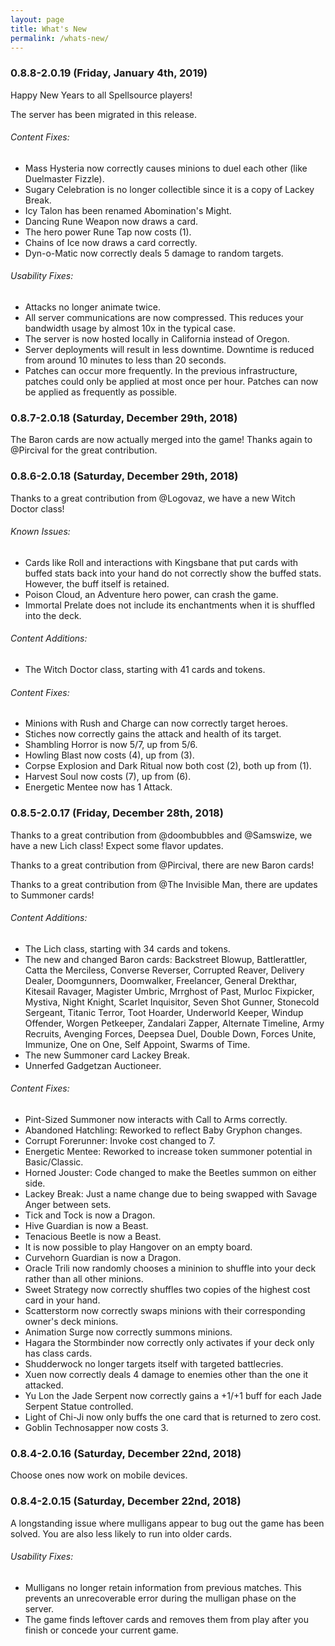 ```yaml
---
layout: page
title: What's New
permalink: /whats-new/
---
```

### 0.8.8-2.0.19 (Friday, January 4th, 2019)

Happy New Years to all Spellsource players!

The server has been migrated in this release.

###### Content Fixes:

 - Mass Hysteria now correctly causes minions to duel each other (like Duelmaster Fizzle).
 - Sugary Celebration is no longer collectible since it is a copy of Lackey Break.
 - Icy Talon has been renamed Abomination's Might.
 - Dancing Rune Weapon now draws a card.
 - The hero power Rune Tap now costs (1).
 - Chains of Ice now draws a card correctly.
 - Dyn-o-Matic now correctly deals 5 damage to random targets.

###### Usability Fixes:

 - Attacks no longer animate twice.
 - All server communications are now compressed. This reduces your bandwidth usage by almost 10x in the typical case.
 - The server is now hosted locally in California instead of Oregon.
 - Server deployments will result in less downtime. Downtime is reduced from around 10 minutes to less than 20 seconds.
 - Patches can occur more frequently. In the previous infrastructure, patches could only be applied at most once per hour. Patches can now be applied as frequently as possible.

### 0.8.7-2.0.18 (Saturday, December 29th, 2018)

The Baron cards are now actually merged into the game! Thanks again to @Pircival for the great contribution.

### 0.8.6-2.0.18 (Saturday, December 29th, 2018)

Thanks to a great contribution from @Logovaz, we have a new Witch Doctor class!

###### Known Issues:

 - Cards like Roll and interactions with Kingsbane that put cards with buffed stats back into your hand do not correctly show the buffed stats. However, the buff itself is retained.
 - Poison Cloud, an Adventure hero power, can crash the game.
 - Immortal Prelate does not include its enchantments when it is shuffled into the deck.
 
###### Content Additions:

 - The Witch Doctor class, starting with 41 cards and tokens.

###### Content Fixes:

 - Minions with Rush and Charge can now correctly target heroes.
 - Stiches now correctly gains the attack and health of its target.
 - Shambling Horror is now 5/7, up from 5/6.
 - Howling Blast now costs (4), up from (3).
 - Corpse Explosion and Dark Ritual now both cost (2), both up from (1).
 - Harvest Soul now costs (7), up from (6).
 - Energetic Mentee now has 1 Attack.

### 0.8.5-2.0.17 (Friday, December 28th, 2018)

Thanks to a great contribution from @doombubbles and @Samswize, we have a new Lich class! Expect some flavor updates.

Thanks to a great contribution from @Pircival, there are new Baron cards!

Thanks to a great contribution from @The Invisible Man, there are updates to Summoner cards!


###### Content Additions:

 - The Lich class, starting with 34 cards and tokens.
 - The new and changed Baron cards: Backstreet Blowup, Battlerattler, Catta the Merciless, Converse Reverser, Corrupted Reaver, Delivery Dealer, Doomgunners, Doomwalker, Freelancer, General Drekthar, Kitesail Ravager, Magister Umbric, Mrrghost of Past, Murloc Fixpicker, Mystiva, Night Knight, Scarlet Inquisitor, Seven Shot Gunner, Stonecold Sergeant, Titanic Terror, Toot Hoarder, Underworld Keeper, Windup Offender, Worgen Petkeeper, Zandalari Zapper, Alternate Timeline, Army Recruits, Avenging Forces, Deepsea Duel, Double Down, Forces Unite, Immunize, One on One, Self Appoint, Swarms of Time.
 - The new Summoner card Lackey Break.
 - Unnerfed Gadgetzan Auctioneer.
 
###### Content Fixes:

 - Pint-Sized Summoner now interacts with Call to Arms correctly.
 - Abandoned Hatchling: Reworked to reflect Baby Gryphon changes.
 - Corrupt Forerunner: Invoke cost changed to 7.
 - Energetic Mentee: Reworked to increase token summoner potential in Basic/Classic.
 - Horned Jouster: Code changed to make the Beetles summon on either side.
 - Lackey Break: Just a name change due to being swapped with Savage Anger between sets.
 - Tick and Tock is now a Dragon.
 - Hive Guardian is now a Beast.
 - Tenacious Beetle is now a Beast.
 - It is now possible to play Hangover on an empty board.
 - Curvehorn Guardian is now a Dragon.
 - Oracle Trili now randomly chooses a mininion to shuffle into your deck rather than all other minions.
 - Sweet Strategy now correctly shuffles two copies of the highest cost card in your hand.
 - Scatterstorm now correctly swaps minions with their corresponding owner's deck minions.
 - Animation Surge now correctly summons minions.
 - Hagara the Stormbinder now correctly only activates if your deck only has class cards.
 - Shudderwock no longer targets itself with targeted battlecries.
 - Xuen now correctly deals 4 damage to enemies other than the one it attacked.
 - Yu Lon the Jade Serpent now correctly gains a +1/+1 buff for each Jade Serpent Statue controlled.
 - Light of Chi-Ji now only buffs the one card that is returned to zero cost.
 - Goblin Technosapper now costs 3.

### 0.8.4-2.0.16 (Saturday, December 22nd, 2018)

Choose ones now work on mobile devices.

### 0.8.4-2.0.15 (Saturday, December 22nd, 2018)

A longstanding issue where mulligans appear to bug out the game has been solved. You are also less likely to run into older cards.

###### Usability Fixes:

 - Mulligans no longer retain information from previous matches. This prevents an unrecoverable error during the mulligan phase on the server.
 - The game finds leftover cards and removes them from play after you finish or concede your current game.
